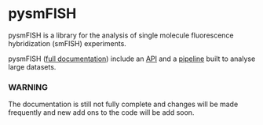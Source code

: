 # pysmFISH

pysmFISH is a library for the analysis of single molecule fluorescence hybridization (smFISH) experiments.

pysmFISH ([full documentation](http://linnarssonlab.org/pysmFISH/index.html)) include an 
[API](http://linnarssonlab.org/pysmFISH/API/index.html) and a [pipeline](http://linnarssonlab.org/pysmFISH/scripts/index.html)
built to analyse large datasets.

### WARNING
The documentation is still not fully complete and changes will be made frequently and new add ons to the code will be add soon.
